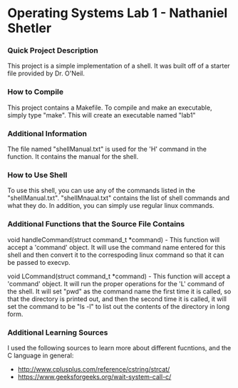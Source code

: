 # Operating Systems Lab 1 - Nathaniel Shetler

### Quick Project Description
This project is a simple implementation of a shell. It was built off of a starter file provided by Dr. O'Neil. 

### How to Compile
This project contains a Makefile. To compile and make an executable, simply type "make". This will create an executable named "lab1"

### Additional Information
The file named "shellManual.txt" is used for the 'H' command in the function. It contains the manual for the shell.

### How to Use Shell
To use this shell, you can use any of the commands listed in the "shellManual.txt". "shellMnaual.txt" contains the list of shell commands and what they do. In addition, you can simply use regular linux commands.

### Additional Functions that the Source File Contains
void handleCommand(struct command_t *command) - This function will accept a 'command' object. It will use the command name entered for this shell and then convert it to the correspoding linux command so that it can be passed to execvp.

void LCommand(struct command_t *command) - This function will accept a 'command' object. It will run the proper operations for the 'L' command of the shell. It will set "pwd" as the command name the first time it is called, so that the directory is printed out, and then the second time it is called, it will set the command to be "ls -l" to list out the contents of the directory in long form.

### Additional Learning Sources
I used the following sources to learn more about different fucntions, and the C language in general:

* http://www.cplusplus.com/reference/cstring/strcat/
* https://www.geeksforgeeks.org/wait-system-call-c/
